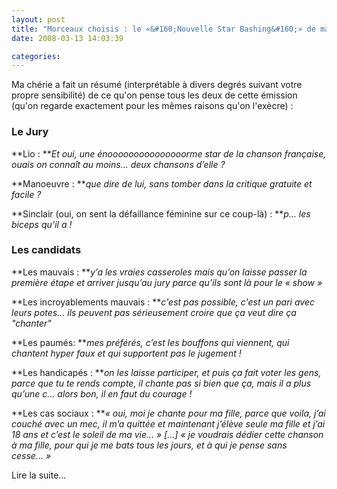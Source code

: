 ```yaml
---
layout: post
title: "Morceaux choisis : le «&#160;Nouvelle Star Bashing&#160;» de ma Libellule"
date: 2008-03-13 14:03:39

categories:
---
```


Ma chérie a fait un résumé (interprétable à divers degrés suivant votre propre sensibilité) de ce qu'on pense tous les deux de cette émission (qu'on regarde exactement pour les mêmes raisons qu'on l'exècre)&nbsp;:

### Le Jury

**Lio&nbsp;: **_Et oui, une énooooooooooooooorme star de la chanson française, ouais on connaît au moins… deux chansons d’elle&nbsp;?_

**Manoeuvre&nbsp;: **_que dire de lui, sans tomber dans la critique gratuite et facile&nbsp;?_

**Sinclair (oui, on sent la défaillance féminine sur ce coup-là)&nbsp;: **_p… les biceps qu’il a&nbsp;!_

### Les candidats

**Les mauvais&nbsp;: **_y’a les vraies casseroles mais qu’on laisse passer la première étape et arriver jusqu’au jury parce qu’ils sont là pour le «&nbsp;show&nbsp;»_

**Les incroyablements mauvais&nbsp;: **_c'est pas possible, c'est un pari avec leurs potes&#8230; ils peuvent pas sérieusement croire que ça veut dire ça "chanter"_

**Les paumés: **_mes préférés, c’est les bouffons qui viennent, qui chantent hyper faux et qui supportent pas le jugement&nbsp;!_

**Les handicapés&nbsp;: **_on les laisse participer, et puis ça fait voter les gens, parce que tu te rends compte, il chante pas si bien que ça, mais il a plus qu’une c… alors bon, il en faut du courage&nbsp;!_

**Les cas sociaux&nbsp;: **_«&nbsp;oui, moi je chante pour ma fille, parce que voila, j’ai couché avec un mec, il m’a quittée et maintenant j’élève seule ma fille et j’ai 18 ans et c’est le soleil de ma vie…&nbsp;» [&#8230;] «&nbsp;je voudrais dédier cette chanson à ma fille, pour qui je me bats tous les jours, et à qui je pense sans cesse…&nbsp;»_

Lire la suite&#8230;